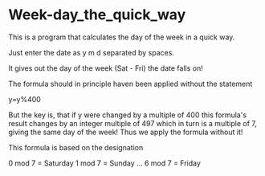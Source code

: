 # Week-day_the_quick_way
This is a program that calculates the day of the week in a quick way.

Just enter the date as y m d separated by spaces.

It gives out the day of the week (Sat - Fri) the date falls on!

The formula should in principle haven been applied without the statement

y=y%400

But the key is, that if y were changed by a multiple of 400 this formula's result changes by an integer multiple of 497 which in turn is a multiple of 7, giving the same day of the week! Thus we apply the formula without it!

This formula is based on the designation

0 mod 7 = Saturday
1 mod 7 = Sunday
...
6 mod 7 = Friday
